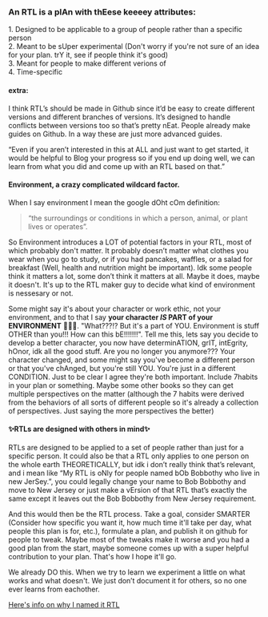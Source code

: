 <h3>An RTL is a plAn with thEese keeeey attributes:</h3>
 1. Designed to be applicable to a group of people rather than a specific person<br>
 2. Meant to be sUper experimental (Don't worry if you're not sure of an idea for your plan. trY it, see if people think it's good)<br>
 3. Meant for people to make different verions of<br>
 4. Time-specific<br>
 
<h4>extra:</h4>

I think RTL’s should be made in Github since it’d be easy to create different versions and different branches of versions. It’s designed to handle conflicts between versions too so that’s pretty nEat. People already make guides on Github. In a way these are just more advanced guides.

“Even if you aren’t interested in this at ALL and just want to get started, it would be helpful to Blog your progress so if you end up doing well, we can learn from what you did and come up with an RTL based on that.”



<h4>Environment, a crazy complicated wildcard factor.</h4>
When I say environment I mean the google dOht cOm definition:

> “the surroundings or conditions in which a person, animal, or plant lives or operates”.

So Environment introduces a LOT of potential factors in your RTL, most of which probably don't matter.
It probably doesn’t matter what clothes you wear when you go to study, or if you had pancakes, waffles, or a salad for breakfast (Well, health and nutrition might be important).
Idk some people think it matters a lot, some don’t think it matters at all. Maybe it does, maybe it doesn't. It's up to the RTL maker guy to decide what kind of environment is nessesary or not.

Some might say it's about your character or work ethic, not your environment, and to that I say **your character *IS* PART of your ENVIRONMENT** 🤯🤯🤯. "What???!? But it's a part of YOU. Environment is stuff OTHER than you!!! How can this bE!!!!!!!". Tell me this, lets say you decide to develop a better character, you now have determinATION, grIT, intEgrity, hOnor, idk all the good stuff. Are you no longer you anymore??? Your character changed, and some might say you've become a different person or that you've chAnged, but you're still YOU. You're just in a different CONDITION. Just to be clear I agree they're both important. Include 7habits in your plan or something. Maybe some other books so they can get multiple perspectives on the matter (although the 7 habits were derived from the behaviors of all sorts of different people so it's already a collection of perspectives. Just saying the more perspectives the better)

<h4>✨RTLs are designed with others in mind✨</h4>
RTLs are designed to be applied to a set of people rather than just for a specific person. It could also be that a RTL only applies to one person on the whole earth THEORETICALLY, but idk i don’t really think that’s relevant, and i mean like “My RTL is oNly for people named bOb Bobbothy who live in new JerSey.”, you could legally change your name to Bob Bobbothy and move to New Jersey or just make a vErsion of that RTL that’s exactly the same except it leaves out the Bob Bobbothy from New Jersey requirement.

And this would then be the RTL process. Take a goal, consider SMARTER (Consider how specific you want it, how much time it'll take per day, what people this plan is for, etc.), formulate a plan, and publish it on github for people to tweak. Maybe most of the tweaks make it worse and you had a good plan from the start, maybe someone comes up with a super helpful contribution to your plan. That's how I hope it'll go.

We already DO this. When we try to learn we experiment a little on what works and what doesn't. We just don’t document it for others, so no one ever learns from eachother.

[Here's info on why I named it RTL](https://github.com/BobbertSmithony/RTLs/blob/main/constrUCTION%20zONE%20(drafts)/RTLs%20name.md)
